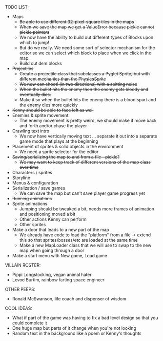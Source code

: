 TODO LIST:
* Maps
   * ~~Be able to use different 32-pixel-square tiles in the maps~~
   * ~~When we save the map we get a ValueError because pickle cannot pickle pointers~~
   * We now have the ability to build out different types of Blocks upon which to jump!
   * But do we really. We need some sort of selector mechanism for the editor so we can select which block
       to place when we click in the map.
   * Build out dem blocks
* ~~Projectiles~~
   * ~~Create a projectile class that subclasses a Pyglet Sprite, but with different mechanics than the PhysicsSprite~~
   * ~~We now can shoot! (in two directions) with a spitting noise~~
   * ~~When the bullet hits the enemy then the enemy gets bloody and eventually dies.~~
   * Make it so when the bullet hits the enemy there is a blood spurt and the enemy dies more quickly
* ~~Kenny should be able to face left as well~~
* Enemies & sprite movement
   * The enemy movement is pretty weird, we should make it move back and forth and/or chase the player
* Crawling text intro
   * We now have vertically moving text ... separate it out into a separate game mode that plays at the beginning
* Placement of sprites & solid objects in the environment
   * We need a sprite selector for the editor
* ~~Saving/serializing the map to and from a file - pickle?~~
   * ~~We may want to keep track of different versions of the map class over time~~
* Characters / sprites
* Storyline
* Menus & configuration
* Serialization / save games
   * We can save the map but can't save player game progress yet
* ~~Running animations~~
* Sprite animations
   * Jumping should be tweaked a bit, needs more frames of animation and positioning moved a bit
   * Other actions Kenny can perform
   * Other sprites
* Make a door that leads to a new part of the map
   * We already have code to load the "platform" from a file -> extend this so that sprites/bosses/etc are loaded at the same time
   * Make a new MapLoader class that we will use to swap to the new map when going through a door
* Make a start menu with New game, Load game

VILLAIN ROSTER:
* Pippi Longstocking, vegan animal hater
* Levod Burtim, rainbow farting space engineer

OTHER PEEPS:
* Ronald McSwanson, life coach and dispenser of wisdom

COOL IDEAS:
* What if part of the game was having to fix a bad level design so that you could complete it
* One huge map but parts of it change when you're not looking
* Random text in the background like a poem or Kenny's thoughts
